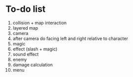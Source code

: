 # To-do list

1. collision + map interaction
1. layered map
1. camera
1. after camera do facing left and right relative to character
1. magic
1. effect (slash + magic)
1. sound effect
1. enemy
1. damage calculation
1. menu

